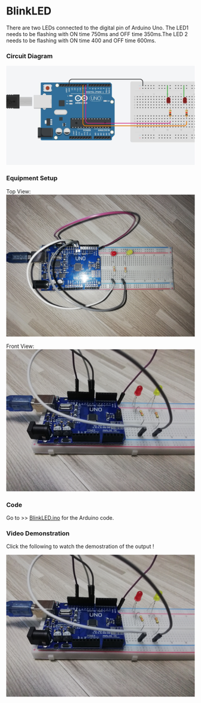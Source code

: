 # BlinkLED

There are two LEDs connected to the digital pin of Arduino Uno. The LED1 needs to be flashing with ON time 750ms and OFF time 350ms.The LED 2 needs to be flashing with ON time 400 and OFF time 600ms.

### Circuit Diagram
![Circuit Diagram](https://github.com/AimanCheong/MCTE_4342_Embedded_System_Design/blob/main/Weekly%20Assessments%20and%20Exercises/Week%204/Exercise%207/Circuit%20Diagram.JPG)

### Equipment Setup
Top View:
![Top View](https://github.com/AimanCheong/MCTE_4342_Embedded_System_Design/blob/main/Weekly%20Assessments%20and%20Exercises/Week%204/Exercise%207/Equipment%20Setup%20Top.jpg)

Front View:
![Front View](https://github.com/AimanCheong/MCTE_4342_Embedded_System_Design/blob/main/Weekly%20Assessments%20and%20Exercises/Week%204/Exercise%207/Equipment%20Setup%20Front.jpg)

### Code
Go to >> [BlinkLED.ino](https://github.com/AimanCheong/MCTE_4342_Embedded_System_Design/blob/main/Weekly%20Assessments%20and%20Exercises/Week%204/Exercise%207/BlinkLED.ino) for the Arduino code.

### Video Demonstration
Click the following to watch the demostration of the output !

[![Video_Demostration](https://github.com/AimanCheong/MCTE_4342_Embedded_System_Design/blob/main/Weekly%20Assessments%20and%20Exercises/Week%204/Exercise%207/Equipment%20Setup%20Front.jpg)](https://youtu.be/cDvT0Q-E8Q0)




